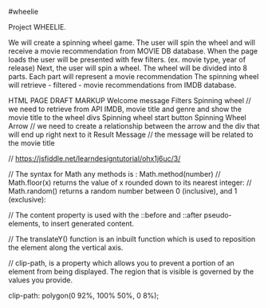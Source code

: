 #wheelie

Project WHEELIE.

We will create a spinning wheel game. The user will spin the wheel and will receive a movie recommendation from MOVIE DB database.
When the page loads the user will be presented with few filters.  (ex. movie type, year of release)
Next, the user will spin a wheel. The wheel will be divided into 8 parts. Each part will represent a movie recommendation
The spinning wheel will retrieve  - filtered - movie recommendations from IMDB database.

HTML PAGE DRAFT MARKUP
Welcome message
Filters
Spinning wheel                       // we need to retrieve from API IMDB, movie title and genre and show the movie title to the wheel divs
Spinning wheel  start button
Spinning Wheel Arrow                // we need to create a relationship between the arrow and the div that will end up right next to it
Result Message                     // the message will be related to the movie title



// https://jsfiddle.net/learndesigntutorial/ohx1j6uc/3/


// The syntax for Math any methods is : Math.method(number)
// Math.floor(x) returns the value of x rounded down to its nearest integer:
// Math.random() returns a random number between 0 (inclusive), and 1 (exclusive):

// The content property is used with the ::before and ::after pseudo-elements, to insert generated content.

// The translateY() function is an inbuilt function which is used to reposition the element along the vertical axis.

//  clip-path, is  a property which allows you to prevent a portion of an element from being displayed. The region that is visible is governed by the values you provide. 

clip-path: polygon(0 92%, 100% 50%, 0 8%);